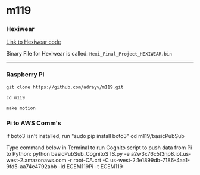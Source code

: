 # m119
### Hexiwear
[Link to Hexiwear code](https://os.mbed.com/users/adrayv/code/Hexi_Final_Project/file/8a9b0eb4835d/main.cpp/)

Binary File for Hexiwear is called:
`Hexi_Final_Project_HEXIWEAR.bin`
___
### Raspberry Pi
```
git clone https://github.com/adrayv/m119.git

cd m119

make motion
```
### Pi to AWS Comm's
if boto3 isn't installed, run "sudo pip install boto3"
cd m119/basicPubSub

Type command below in Terminal to run Cognito script to push data from Pi to Python:
python basicPubSub_CognitoSTS.py -e a2w3x76c5t3np8.iot.us-west-2.amazonaws.com -r root-CA.crt -C us-west-2:1e1899db-7186-4aa1-9fd5-aa74e4792abb -id ECEM119Pi -t ECEM119 
